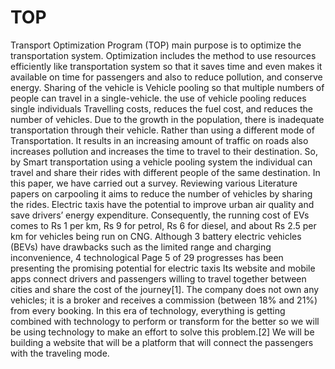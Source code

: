 # TOP
Transport Optimization Program
(TOP) main purpose is to optimize the transportation system. Optimization includes the method to use resources 
efficiently like transportation system so that it saves time and even makes it 
available on time for passengers and also to reduce pollution, and conserve 
energy. Sharing of the vehicle is Vehicle pooling so that multiple numbers of 
people can travel in a single-vehicle. the use of vehicle pooling reduces single 
individuals Travelling costs, reduces the fuel cost, and reduces the number of 
vehicles. Due to the growth in the population, there is inadequate 
transportation through their vehicle. Rather than using a different mode of 
Transportation. It results in an increasing amount of traffic on roads also 
increases pollution and increases the time to travel to their destination. So, by 
Smart transportation using a vehicle pooling system the individual can travel 
and share their rides with different people of the same destination. In this 
paper, we have carried out a survey. Reviewing various Literature papers on 
carpooling it aims to reduce the number of vehicles by sharing the rides. 
Electric taxis have the potential to improve urban air quality and save drivers’ 
energy expenditure. Consequently, the running cost of EVs comes to Rs 1 per 
km, Rs 9 for petrol, Rs 6 for diesel, and about Rs 2.5 per km for vehicles being 
run on CNG. Although 3 battery electric vehicles (BEVs) have drawbacks 
such as the limited range and charging inconvenience, 4 technological 
Page 5 of 29
progresses has been presenting the promising potential for electric taxis Its 
website and mobile apps connect drivers and passengers willing to travel 
together between cities and share the cost of the journey[1]. The company does 
not own any vehicles; it is a broker and receives a commission (between 18% 
and 21%) from every booking. In this era of technology, everything is getting 
combined with technology to perform or transform for the better so we will be 
using technology to make an effort to solve this problem.[2] We will be 
building a website that will be a platform that will connect the passengers with 
the traveling mode.
